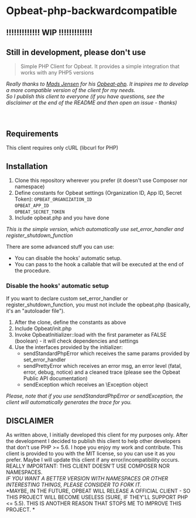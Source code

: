 Opbeat-php-backwardcompatible
=================

## !!!!!!!!!!!!! WIP !!!!!!!!!!!!! 
## Still in development, please don't use 

> Simple PHP Client for Opbeat. It provides a simple integration that works with any PHP5 versions

_Really thanks to [Mads Jensen](https://github.com/madsleejensen) for his [Opbeat-php](https://github.com/madsleejensen/opbeat-php). It inspires me to develop a more compatible version of the client for my needs._  
_So I publish this client to everyone (if you have questions, see the disclaimer at the end of the README and then open an issue - thanks)_
<br/>
<br/>
<br/>
## Requirements
This client requires only cURL (libcurl for PHP)

## Installation
1. Clone this repository wherever you prefer (it doesn't use Composer nor namespace)
2. Define constants for Opbeat settings (Organization ID, App ID, Secret Token):
```OPBEAT_ORGANIZATION_ID```  
```OPBEAT_APP_ID```  
```OPBEAT_SECRET_TOKEN```  
3. Include opbeat.php and you have done
  
*This is the simple version, which automatically use set\_error\_handler and register\_shutdown\_function*  
  
There are some advanced stuff you can use:
* You can disable the hooks' automatic setup.
* You can pass to the hook a callable that will be executed at the end of the procedure.

### Disable the hooks' automatic setup
If you want to declare custom set\_error\_handler or register\_shutdown\_function, you must not include the opbeat.php (basically, it's 
an "autoloader file").  
1. After the clone, define the constants as above
2. Include Opbeat/init.php
3. Invoke OpbeatInitializer::load with the first parameter as FALSE (boolean) - it will check dependencies and settings
4. Use the interfaces provided by the initializer:
    * sendStandardPhpError which receives the same params provided by set\_error\_handler
    * sendPrettyError which receives an error msg, an error level (fatal, error, debug, notice) and a cleaned trace (please see the 
    Opbeat Public API documentation)
    * sendException which receives an \\Exception object

*Please, note that if you use sendStandardPhpError or sendException, the client will automatically generates the trace for you.*


## DISCLAIMER
As written above, I initially developed this client for my purposes only. After the development I decided to publish this client to help 
other developers that don't use PHP \>= 5.6. I hope you enjoy my work and contribute.
This client is provided to you with the MIT license, so you can use it as you prefer.
Maybe I will update this client if any error/incompatibility occurs.
REALLY IMPORTANT: THIS CLIENT DOESN'T USE COMPOSER NOR NAMESPACES.  
*IF YOU WANT A BETTER VERSION WITH NAMESPACES OR OTHER INTERESTING THINGS, PLEASE CONSIDER TO FORK IT.*  
*MAYBE, IN THE FUTURE, OPBEAT WILL RELEASE A OFFICIAL CLIENT - SO THIS PROJECT WILL BECOME USELESS (SURE, IF THEY'LL SUPPORT PHP \<= 5.5). 
THIS IS ANOTHER REASON THAT STOPS ME TO IMPROVE THIS PROJECT. *
